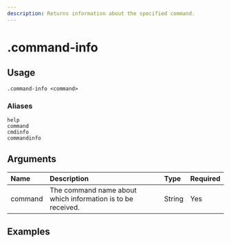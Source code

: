 ```yaml
---
description: Returns information about the specified command.
---
```


# .command-info

## Usage
```
.command-info <command>
```

### Aliases
```
help
command
cmdinfo
commandinfo
```

## Arguments
Name | Description | Type | Required
:-- | :-- | :-- | :--
command | The command name about which information is to be received. | String | Yes

## Examples
